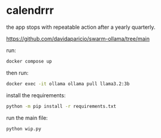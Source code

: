 # calendrrr

the app stops with repeatable action after a yearly quarterly.

https://github.com/davidaparicio/swarm-ollama/tree/main

run:
```cmd
docker compose up
``` 

then run:
```cmd
docker exec -it ollama ollama pull llama3.2:3b
```

install the requirements:
```cmd
python -m pip install -r requirements.txt
```

run the main file:
```cmd
python wip.py
```

